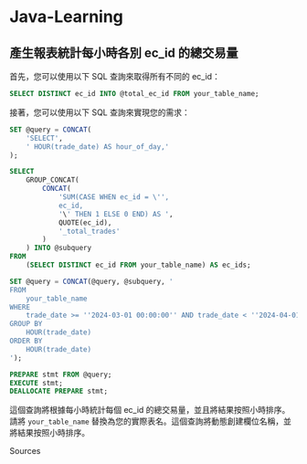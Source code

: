 # Java-Learning
## 產生報表統計每小時各別 ec\_id 的總交易量

首先，您可以使用以下 SQL 查詢來取得所有不同的 ec\_id：

```sql
SELECT DISTINCT ec_id INTO @total_ec_id FROM your_table_name;
```

接著，您可以使用以下 SQL 查詢來實現您的需求：

```sql
SET @query = CONCAT(
    'SELECT',
    ' HOUR(trade_date) AS hour_of_day,'
);

SELECT
    GROUP_CONCAT(
        CONCAT(
            'SUM(CASE WHEN ec_id = \'',
            ec_id,
            '\' THEN 1 ELSE 0 END) AS ',
            QUOTE(ec_id),
            '_total_trades'
        )
    ) INTO @subquery
FROM
    (SELECT DISTINCT ec_id FROM your_table_name) AS ec_ids;

SET @query = CONCAT(@query, @subquery, '
FROM
    your_table_name
WHERE
    trade_date >= ''2024-03-01 00:00:00'' AND trade_date < ''2024-04-01 00:00:00''
GROUP BY
    HOUR(trade_date)
ORDER BY
    HOUR(trade_date)
');

PREPARE stmt FROM @query;
EXECUTE stmt;
DEALLOCATE PREPARE stmt;
```

這個查詢將根據每小時統計每個 ec\_id 的總交易量，並且將結果按照小時排序。請將 `your_table_name` 替換為您的實際表名。這個查詢將動態創建欄位名稱，並將結果按照小時排序。

Sources

